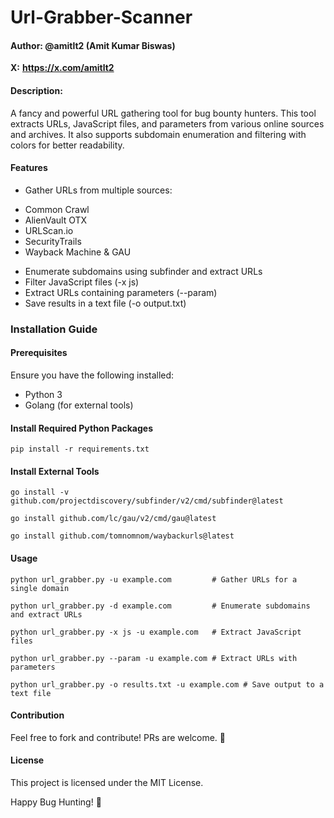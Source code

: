 # Url-Grabber-Scanner

#### Author: **@amitlt2 (Amit Kumar Biswas)**

**X:** **https://x.com/amitlt2**

#### Description: 
A fancy and powerful URL gathering tool for bug bounty hunters. This tool extracts URLs, JavaScript files, and parameters from various online sources and archives. It also supports subdomain enumeration and filtering with colors for better readability.

#### Features
* Gather URLs from multiple sources:
- Common Crawl
- AlienVault OTX
- URLScan.io
- SecurityTrails
- Wayback Machine & GAU
* Enumerate subdomains using subfinder and extract URLs
* Filter JavaScript files (-x js)
* Extract URLs containing parameters (--param)
* Save results in a text file (-o output.txt)

### Installation Guide
#### Prerequisites
Ensure you have the following installed:
* Python 3
* Golang (for external tools)

#### Install Required Python Packages
```
pip install -r requirements.txt
```

#### Install External Tools
```
go install -v github.com/projectdiscovery/subfinder/v2/cmd/subfinder@latest
```
```
go install github.com/lc/gau/v2/cmd/gau@latest
```
```
go install github.com/tomnomnom/waybackurls@latest
```

#### Usage
```
python url_grabber.py -u example.com         # Gather URLs for a single domain
```

```
python url_grabber.py -d example.com         # Enumerate subdomains and extract URLs
```

```
python url_grabber.py -x js -u example.com   # Extract JavaScript files
```

```
python url_grabber.py --param -u example.com # Extract URLs with parameters
```

```
python url_grabber.py -o results.txt -u example.com # Save output to a text file
```

#### Contribution

Feel free to fork and contribute! PRs are welcome. 🚀

#### License

This project is licensed under the MIT License.

Happy Bug Hunting! 🐞

